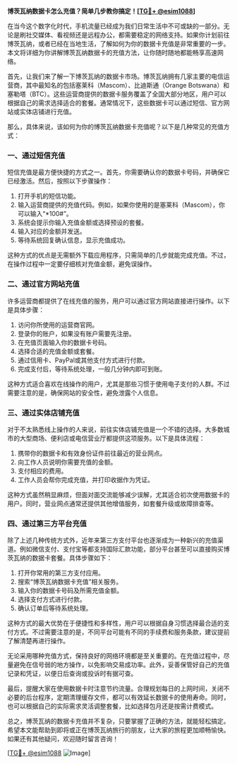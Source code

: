 **博茨瓦纳数据卡怎么充值？简单几步教你搞定！[[TG💪+ @esim1088](https://t.me/s/esim1088)]**

在当今这个数字化时代，手机流量已经成为我们日常生活中不可或缺的一部分。无论是刷社交媒体、看视频还是远程办公，都需要稳定的网络支持。如果你计划前往博茨瓦纳，或者已经在当地生活，了解如何为你的数据卡充值是非常重要的一步。本文将详细为你讲解博茨瓦纳数据卡的充值方法，让你随时随地都能畅享高速网络。

首先，让我们来了解一下博茨瓦纳的数据卡市场。博茨瓦纳拥有几家主要的电信运营商，其中最知名的包括塞莱科（Mascom）、比迪斯通（Orange Botswana）和塞勒塔（BTC）。这些运营商提供的数据卡服务覆盖了全国大部分地区，用户可以根据自己的需求选择适合的套餐。通常情况下，这些数据卡可以通过短信、官方网站或实体店铺进行充值。

那么，具体来说，该如何为你的博茨瓦纳数据卡充值呢？以下是几种常见的充值方式：

### 一、通过短信充值

短信充值是最方便快捷的方式之一。首先，你需要确认你的数据卡号码，并确保它已经激活。然后，按照以下步骤操作：

1. 打开手机的短信功能。
2. 输入运营商提供的充值代码。例如，如果你使用的是塞莱科（Mascom），你可以输入“*100#”。
3. 系统会提示你输入充值金额或选择预设的套餐。
4. 输入对应的金额并发送。
5. 等待系统回复确认信息，显示充值成功。

这种方式的优点是无需额外下载应用程序，只需简单的几步就能完成充值。不过，在操作过程中一定要仔细核对充值金额，避免误操作。

### 二、通过官方网站充值

许多运营商都提供了在线充值的服务，用户可以通过官方网站直接进行操作。以下是具体步骤：

1. 访问你所使用的运营商官网。
2. 登录你的账户，如果没有账户需要先注册。
3. 在充值页面输入你的数据卡号码。
4. 选择合适的充值金额或套餐。
5. 通过信用卡、PayPal或其他支付方式进行付款。
6. 完成支付后，等待系统处理，一般几分钟内即可到账。

这种方式适合喜欢在线操作的用户，尤其是那些习惯于使用电子支付的人群。不过需要注意的是，确保网站的安全性，避免泄露个人信息。

### 三、通过实体店铺充值

对于不太熟悉线上操作的人来说，前往实体店铺充值是一个不错的选择。大多数城市的大型商场、便利店或电信营业厅都提供这项服务。以下是具体流程：

1. 携带你的数据卡和有效身份证件前往最近的营业网点。
2. 向工作人员说明你需要充值的金额。
3. 支付相应的费用。
4. 工作人员会帮你完成充值，并打印收据作为凭证。

这种方式虽然稍显麻烦，但面对面交流能够减少误解，尤其适合初次使用数据卡的用户。同时，营业网点通常还提供其他增值服务，如套餐升级或故障排查等。

### 四、通过第三方平台充值

除了上述几种传统方式外，近年来第三方支付平台也逐渐成为一种新兴的充值渠道。例如微信支付、支付宝等都支持国际汇款功能，部分平台甚至可以直接购买博茨瓦纳的数据卡套餐。具体步骤如下：

1. 打开你常用的第三方支付应用。
2. 搜索“博茨瓦纳数据卡充值”相关服务。
3. 输入你的数据卡号码及所需充值金额。
4. 选择支付方式进行付款。
5. 确认订单后等待系统处理。

这种方式的最大优势在于便捷性和多样性，用户可以根据自身习惯选择最合适的支付方式。不过需要注意的是，不同平台可能有不同的手续费和服务条款，建议提前了解清楚再进行操作。

无论采用哪种充值方式，保持良好的网络环境都是至关重要的。在充值过程中，尽量避免在信号弱的地方操作，以免影响交易成功率。此外，妥善保管好自己的充值记录和凭证，以便日后查询或投诉时有据可查。

最后，提醒大家在使用数据卡时注意节约流量。合理规划每日的上网时间，关闭不必要的后台程序，定期清理缓存文件，都可以有效延长数据卡的使用寿命。同时，也可以根据自己的实际需求灵活调整套餐，比如选择包月还是按需计费模式。

总之，博茨瓦纳的数据卡充值并不复杂，只要掌握了正确的方法，就能轻松搞定。希望本文能帮助到即将或正在博茨瓦纳旅行的朋友，让大家的旅程更加顺畅愉快。如果还有其他疑问，欢迎随时留言咨询！

[[TG💪+ @esim1088](https://t.me/s/esim1088) ![Image](https://i.postimg.cc/4NQfJmqS/Snipaste-2025-05-13-00-14-12.png)]